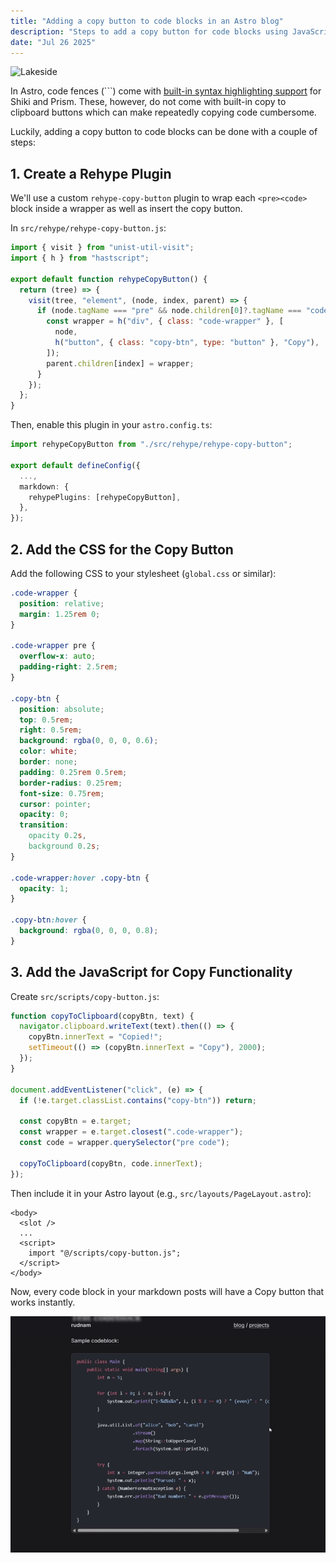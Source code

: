 ```yaml
---
title: "Adding a copy button to code blocks in an Astro blog"
description: "Steps to add a copy button for code blocks using JavaScript and CSS."
date: "Jul 26 2025"
---
```


![Lakeside](lakeside.jpg)

In Astro, code fences (```) come with [built-in syntax highlighting support](https://docs.astro.build/en/guides/syntax-highlighting/) for Shiki and Prism. These, however, do not come with built-in copy to clipboard buttons which can make repeatedly copying code cumbersome.

Luckily, adding a copy button to code blocks can be done with a couple of steps:

## 1. Create a Rehype Plugin

We'll use a custom `rehype-copy-button` plugin to wrap each `<pre><code>` block inside a wrapper as well as insert the copy button.

In `src/rehype/rehype-copy-button.js`:

```js
import { visit } from "unist-util-visit";
import { h } from "hastscript";

export default function rehypeCopyButton() {
  return (tree) => {
    visit(tree, "element", (node, index, parent) => {
      if (node.tagName === "pre" && node.children[0]?.tagName === "code") {
        const wrapper = h("div", { class: "code-wrapper" }, [
          node,
          h("button", { class: "copy-btn", type: "button" }, "Copy"),
        ]);
        parent.children[index] = wrapper;
      }
    });
  };
}
```

Then, enable this plugin in your `astro.config.ts`:

```ts
import rehypeCopyButton from "./src/rehype/rehype-copy-button";

export default defineConfig({
  ...,
  markdown: {
    rehypePlugins: [rehypeCopyButton],
  },
});
```

## 2. Add the CSS for the Copy Button

Add the following CSS to your stylesheet (`global.css` or similar):

```css
.code-wrapper {
  position: relative;
  margin: 1.25rem 0;
}

.code-wrapper pre {
  overflow-x: auto;
  padding-right: 2.5rem;
}

.copy-btn {
  position: absolute;
  top: 0.5rem;
  right: 0.5rem;
  background: rgba(0, 0, 0, 0.6);
  color: white;
  border: none;
  padding: 0.25rem 0.5rem;
  border-radius: 0.25rem;
  font-size: 0.75rem;
  cursor: pointer;
  opacity: 0;
  transition:
    opacity 0.2s,
    background 0.2s;
}

.code-wrapper:hover .copy-btn {
  opacity: 1;
}

.copy-btn:hover {
  background: rgba(0, 0, 0, 0.8);
}
```

## 3. Add the JavaScript for Copy Functionality

Create `src/scripts/copy-button.js`:

```js
function copyToClipboard(copyBtn, text) {
  navigator.clipboard.writeText(text).then(() => {
    copyBtn.innerText = "Copied!";
    setTimeout(() => (copyBtn.innerText = "Copy"), 2000);
  });
}

document.addEventListener("click", (e) => {
  if (!e.target.classList.contains("copy-btn")) return;

  const copyBtn = e.target;
  const wrapper = e.target.closest(".code-wrapper");
  const code = wrapper.querySelector("pre code");

  copyToClipboard(copyBtn, code.innerText);
});
```

Then include it in your Astro layout (e.g., `src/layouts/PageLayout.astro`):

```astro
<body>
  <slot />
  ...
  <script>
    import "@/scripts/copy-button.js";
  </script>
</body>
```

Now, every code block in your markdown posts will have a Copy button that works instantly.

![Copy code demo](copy-code-button.gif)
